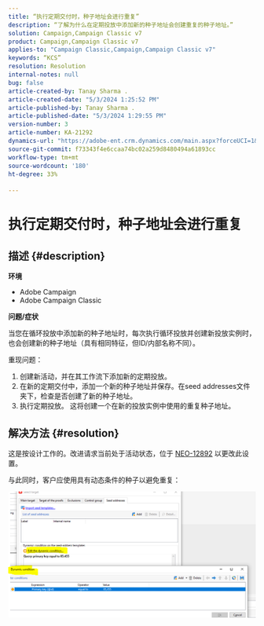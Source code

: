```yaml
---
title: “执行定期交付时，种子地址会进行重复”
description: “了解为什么在定期投放中添加新的种子地址会创建重复的种子地址。”
solution: Campaign,Campaign Classic v7
product: Campaign,Campaign Classic v7
applies-to: "Campaign Classic,Campaign,Campaign Classic v7"
keywords: “KCS”
resolution: Resolution
internal-notes: null
bug: false
article-created-by: Tanay Sharma .
article-created-date: "5/3/2024 1:25:52 PM"
article-published-by: Tanay Sharma .
article-published-date: "5/3/2024 1:29:55 PM"
version-number: 3
article-number: KA-21292
dynamics-url: "https://adobe-ent.crm.dynamics.com/main.aspx?forceUCI=1&pagetype=entityrecord&etn=knowledgearticle&id=c1dfd3a3-5009-ef11-9f8a-6045bd026dc7"
source-git-commit: f73343f4e6ccaa74bc02a259d8480494a61893cc
workflow-type: tm+mt
source-wordcount: '180'
ht-degree: 33%

---
```


# 执行定期交付时，种子地址会进行重复

## 描述 {#description}


<b>环境</b>

- Adobe Campaign
- Adobe Campaign Classic


<b>问题/症状</b>

当您在循环投放中添加新的种子地址时，每次执行循环投放并创建新投放实例时，也会创建新的种子地址（具有相同特征，但ID/内部名称不同）。

重现问题：

1. 创建新活动，并在其工作流下添加新的定期投放。
2. 在新的定期交付中，添加一个新的种子地址并保存。在seed addresses文件夹下，检查是否创建了新的种子地址。
3. 执行定期投放。 这将创建一个在新的投放实例中使用的重复种子地址。



## 解决方法 {#resolution}


这是按设计工作的。改进请求当前处于活动状态，位于 [NEO-12892](https://jira.corp.adobe.com/browse/NEO-12892) 以更改此设置。

与此同时，客户应使用具有动态条件的种子以避免重复：

![](assets/83cc65a7-329b-ed11-aad1-6045bd006ce9.png)
